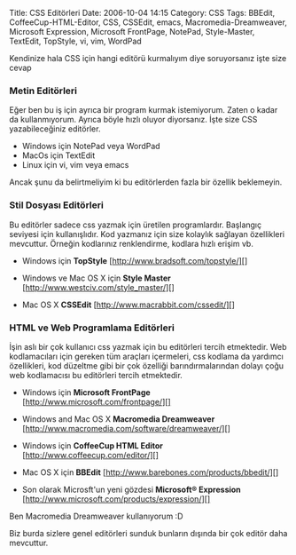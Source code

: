 Title: CSS Editörleri
Date: 2006-10-04 14:15
Category: CSS
Tags: BBEdit, CoffeeCup-HTML-Editor, CSS, CSSEdit, emacs, Macromedia-Dreamweaver, Microsoft Expression, Microsoft FrontPage, NotePad, Style-Master, TextEdit, TopStyle, vi, vim, WordPad

Kendinize hala CSS için hangi editörü kurmalıyım diye soruyorsanız işte
size cevap <!--more-->

### Metin Editörleri

Eğer ben bu iş için ayrıca bir program kurmak istemiyorum. Zaten o kadar
da kullanmıyorum. Ayrıca böyle hızlı oluyor diyorsanız. İşte size CSS
yazabileceğiniz editörler.

-   Windows için NotePad veya WordPad
-   MacOs için TextEdit
-   Linux için vi, vim veya emacs

Ancak şunu da belirtmeliyim ki bu editörlerden fazla bir özellik
beklemeyin.

### Stil Dosyası Editörleri

Bu editörler sadece css yazmak için üretilen programlardır. Başlangıç
seviyesi için kullanışlıdır. Kod yazmanız için size kolaylık sağlayan
özellikleri mevcuttur. Örneğin kodlarınız renklendirme, kodlara hızlı
erişim vb.

-   Windows için **TopStyle** [http://www.bradsoft.com/topstyle/][]

-   Windows ve Mac OS X için **Style Master**
    [http://www.westciv.com/style_master/][]

-   Mac OS X **CSSEdit** [http://www.macrabbit.com/cssedit/][]

### HTML ve Web Programlama Editörleri

İşin aslı bir çok kullanıcı css yazmak için bu editörleri tercih
etmektedir. Web kodlamacıları için gereken tüm araçları içermeleri, css
kodlama da yardımcı özellikleri, kod düzeltme gibi bir çok özelliği
barındırmalarından dolayı çoğu web kodlamacısı bu editörleri tercih
etmektedir.

-   Windows için **Microsoft FrontPage**
    [http://www.microsoft.com/frontpage/][]

-   Windows and Mac OS X **Macromedia Dreamweaver**
    [http://www.macromedia.com/software/dreamweaver/][]

-   Windows için **CoffeeCup HTML Editor**
    [http://www.coffeecup.com/editor/][]

-   Mac OS X için **BBEdit**
    [http://www.barebones.com/products/bbedit/][]

-   Son olarak Microsft'un yeni gözdesi **Microsoft® Expression**
    [http://www.microsoft.com/products/expression/][]

Ben Macromedia Dreamweaver kullanıyorum :D

Biz burda sizlere genel editörleri sunduk bunların dışında bir çok
editör daha mevcuttur.

</p>

  [http://www.bradsoft.com/topstyle/]: http://www.bradsoft.com/topstyle/
  [http://www.westciv.com/style_master/]: http://www.westciv.com/style_master/
  [http://www.macrabbit.com/cssedit/]: http://www.macrabbit.com/cssedit/
  [http://www.microsoft.com/frontpage/]: http://www.microsoft.com/frontpage/
  [http://www.macromedia.com/software/dreamweaver/]: http://www.macromedia.com/software/dreamweaver/
  [http://www.coffeecup.com/editor/]: http://www.coffeecup.com/editor/
  [http://www.barebones.com/products/bbedit/]: http://www.barebones.com/products/bbedit/
  [http://www.microsoft.com/products/expression/]: http://www.microsoft.com/products/expression/
